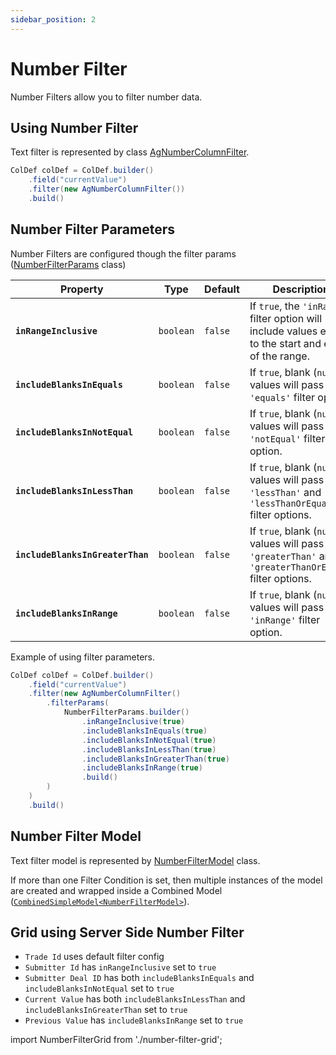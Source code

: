 ```yaml
---
sidebar_position: 2
---
```


# Number Filter
Number Filters allow you to filter number data.

## Using Number Filter
Text filter is represented by class [AgNumberColumnFilter](https://github.com/smolcan/ag-grid-jpa-adapter/blob/main/src/main/java/io/github/smolcan/aggrid/jpa/adapter/filter/provided/simple/AgNumberColumnFilter.java).

```java
ColDef colDef = ColDef.builder()
    .field("currentValue")
    .filter(new AgNumberColumnFilter())
    .build()
```

## Number Filter Parameters
Number Filters are configured though the filter params ([NumberFilterParams](https://github.com/smolcan/ag-grid-jpa-adapter/blob/main/src/main/java/io/github/smolcan/aggrid/jpa/adapter/filter/model/simple/params/NumberFilterParams.java) class)

| Property                      | Type                                                                  | Default    | Description                                                                                                                                                                                   |
|-------------------------------|-----------------------------------------------------------------------|------------|-----------------------------------------------------------------------------------------------------------------------------------------------------------------------------------------------|
| **`inRangeInclusive`** | `boolean`           | `false`          | If `true`, the `'inRange'` filter option will include values equal to the start and end of the range.                                                                            |
| **`includeBlanksInEquals`**                | `boolean`                                                             | `false`    | If `true`, blank (`null`) values will pass the `'equals'` filter option.                                                                                       |
| **`includeBlanksInNotEqual`**                  | `boolean` | `false`           | If `true`, blank (`null`) values will pass the `'notEqual'` filter option.                                                                 |
| **`includeBlanksInLessThan`**         | `boolean`                                                             | `false`    | If `true`, blank (`null`) values will pass the `'lessThan'` and `'lessThanOrEqual'` filter options. |
| **`includeBlanksInGreaterThan`**         | `boolean`                                            | `false` |  If `true`, blank (`null`) values will pass the `'greaterThan'` and `'greaterThanOrEqual'` filter options.                                                                                                                                                       |
| **`includeBlanksInRange`**         | `boolean`                                            | `false` | If `true`, blank (`null`) values will pass the `'inRange'` filter option.                                                                                                                                                       |

Example of using filter parameters.
```java
ColDef colDef = ColDef.builder()
    .field("currentValue")
    .filter(new AgNumberColumnFilter()
        .filterParams(
            NumberFilterParams.builder()
                .inRangeInclusive(true)
                .includeBlanksInEquals(true)
                .includeBlanksInNotEqual(true)
                .includeBlanksInLessThan(true)
                .includeBlanksInGreaterThan(true)
                .includeBlanksInRange(true)
                .build()
        )
    )
    .build()
```

## Number Filter Model
Text filter model is represented by [NumberFilterModel](https://github.com/smolcan/ag-grid-jpa-adapter/blob/main/src/main/java/io/github/smolcan/aggrid/jpa/adapter/filter/model/simple/NumberFilterModel.java) class.

If more than one Filter Condition is set, then multiple instances of the model are created and wrapped inside a Combined Model ([`CombinedSimpleModel<NumberFilterModel>`](https://github.com/smolcan/ag-grid-jpa-adapter/blob/main/src/main/java/io/github/smolcan/aggrid/jpa/adapter/filter/model/simple/CombinedSimpleModel.java)).


## Grid using Server Side Number Filter

- `Trade Id` uses default filter config
- `Submitter Id` has `inRangeInclusive` set to `true`
- `Submitter Deal ID` has both `includeBlanksInEquals` and `includeBlanksInNotEqual` set to `true`
- `Current Value` has both `includeBlanksInLessThan` and `includeBlanksInGreaterThan` set to `true`
- `Previous Value` has `includeBlanksInRange` set to `true`

import NumberFilterGrid from './number-filter-grid';

<NumberFilterGrid></NumberFilterGrid>

